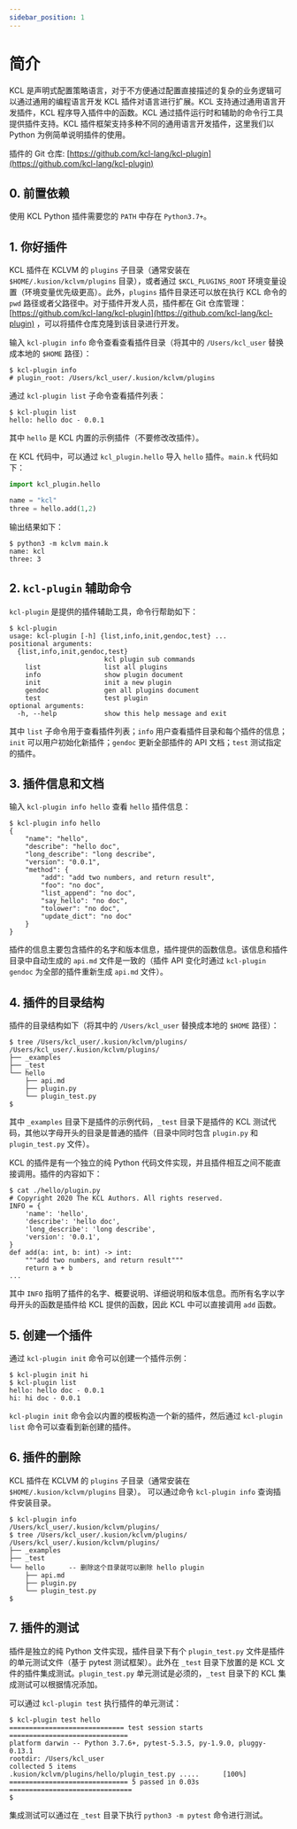 ```yaml
---
sidebar_position: 1
---
```


# 简介

KCL 是声明式配置策略语言，对于不方便通过配置直接描述的复杂的业务逻辑可以通过通用的编程语言开发 KCL 插件对语言进行扩展。KCL 支持通过通用语言开发插件，KCL 程序导入插件中的函数。KCL 通过插件运行时和辅助的命令行工具提供插件支持。KCL 插件框架支持多种不同的通用语言开发插件，这里我们以 Python 为例简单说明插件的使用。

插件的 Git 仓库: [https://github.com/kcl-lang/kcl-plugin](https://github.com/kcl-lang/kcl-plugin)

## 0. 前置依赖

使用 KCL Python 插件需要您的 `PATH` 中存在 `Python3.7+`。

## 1. 你好插件

KCL 插件在 KCLVM 的 `plugins` 子目录（通常安装在 `$HOME/.kusion/kclvm/plugins` 目录），或者通过 `$KCL_PLUGINS_ROOT` 环境变量设置（环境变量优先级更高）。此外，`plugins` 插件目录还可以放在执行 KCL 命令的 `pwd` 路径或者父路径中。对于插件开发人员，插件都在 Git 仓库管理： [https://github.com/kcl-lang/kcl-plugin](https://github.com/kcl-lang/kcl-plugin) ，可以将插件仓库克隆到该目录进行开发。

输入 `kcl-plugin info` 命令查看查看插件目录（将其中的 `/Users/kcl_user` 替换成本地的 `$HOME` 路径）：

```shell
$ kcl-plugin info
# plugin_root: /Users/kcl_user/.kusion/kclvm/plugins
```

通过 `kcl-plugin list` 子命令查看插件列表：

```shell
$ kcl-plugin list
hello: hello doc - 0.0.1
```

其中 `hello` 是 KCL 内置的示例插件（不要修改改插件）。

在 KCL 代码中，可以通过 `kcl_plugin.hello` 导入 `hello` 插件。`main.k` 代码如下：

```python
import kcl_plugin.hello

name = "kcl"
three = hello.add(1,2)
```

输出结果如下：

```shell
$ python3 -m kclvm main.k
name: kcl
three: 3
```

## 2. `kcl-plugin` 辅助命令

`kcl-plugin` 是提供的插件辅助工具，命令行帮助如下：

```shell
$ kcl-plugin
usage: kcl-plugin [-h] {list,info,init,gendoc,test} ...
positional arguments:
  {list,info,init,gendoc,test}
                        kcl plugin sub commands
    list                list all plugins
    info                show plugin document
    init                init a new plugin
    gendoc              gen all plugins document
    test                test plugin
optional arguments:
  -h, --help            show this help message and exit
```

其中 `list` 子命令用于查看插件列表；`info` 用户查看插件目录和每个插件的信息；`init` 可以用户初始化新插件；`gendoc` 更新全部插件的 API 文档；`test` 测试指定的插件。

## 3. 插件信息和文档

输入 `kcl-plugin info hello` 查看 `hello` 插件信息：

```shell
$ kcl-plugin info hello
{
    "name": "hello",
    "describe": "hello doc",
    "long_describe": "long describe",
    "version": "0.0.1",
    "method": {
        "add": "add two numbers, and return result",
        "foo": "no doc",
        "list_append": "no doc",
        "say_hello": "no doc",
        "tolower": "no doc",
        "update_dict": "no doc"
    }
}
```

插件的信息主要包含插件的名字和版本信息，插件提供的函数信息。该信息和插件目录中自动生成的 `api.md` 文件是一致的（插件 API 变化时通过 `kcl-plugin gendoc` 为全部的插件重新生成 `api.md` 文件）。

## 4. 插件的目录结构

插件的目录结构如下（将其中的 `/Users/kcl_user` 替换成本地的 `$HOME` 路径）：

```shell
$ tree /Users/kcl_user/.kusion/kclvm/plugins/
/Users/kcl_user/.kusion/kclvm/plugins/
├── _examples
├── _test
└── hello
    ├── api.md
    ├── plugin.py
    └── plugin_test.py
$
```

其中 `_examples` 目录下是插件的示例代码，`_test` 目录下是插件的 KCL 测试代码，其他以字母开头的目录是普通的插件（目录中同时包含 `plugin.py` 和 `plugin_test.py` 文件）。

KCL 的插件是有一个独立的纯 Python 代码文件实现，并且插件相互之间不能直接调用。插件的内容如下：

```shell
$ cat ./hello/plugin.py 
# Copyright 2020 The KCL Authors. All rights reserved.
INFO = {
    'name': 'hello',
    'describe': 'hello doc',
    'long_describe': 'long describe',
    'version': '0.0.1',
}
def add(a: int, b: int) -> int:
    """add two numbers, and return result"""
    return a + b
...
```

其中 `INFO` 指明了插件的名字、概要说明、详细说明和版本信息。而所有名字以字母开头的函数是插件给 KCL 提供的函数，因此 KCL 中可以直接调用 `add` 函数。

## 5. 创建一个插件

通过 `kcl-plugin init` 命令可以创建一个插件示例：

```
$ kcl-plugin init hi
$ kcl-plugin list
hello: hello doc - 0.0.1
hi: hi doc - 0.0.1
```

`kcl-plugin init` 命令会以内置的模板构造一个新的插件，然后通过 `kcl-plugin list` 命令可以查看到新创建的插件。

## 6. 插件的删除

KCL 插件在 KCLVM 的 `plugins` 子目录（通常安装在 `$HOME/.kusion/kclvm/plugins` 目录）。
可以通过命令 `kcl-plugin info` 查询插件安装目录。

```shell
$ kcl-plugin info
/Users/kcl_user/.kusion/kclvm/plugins/
$ tree /Users/kcl_user/.kusion/kclvm/plugins/
/Users/kcl_user/.kusion/kclvm/plugins/
├── _examples
├── _test
└── hello      -- 删除这个目录就可以删除 hello plugin
    ├── api.md
    ├── plugin.py
    └── plugin_test.py
$
```

## 7. 插件的测试

插件是独立的纯 Python 文件实现，插件目录下有个 `plugin_test.py` 文件是插件的单元测试文件（基于 pytest 测试框架）。此外在 `_test` 目录下放置的是 KCL 文件的插件集成测试。`plugin_test.py` 单元测试是必须的，`_test` 目录下的 KCL 集成测试可以根据情况添加。

可以通过 `kcl-plugin test` 执行插件的单元测试：

```shell
$ kcl-plugin test hello
============================= test session starts ==============================
platform darwin -- Python 3.7.6+, pytest-5.3.5, py-1.9.0, pluggy-0.13.1
rootdir: /Users/kcl_user
collected 5 items
.kusion/kclvm/plugins/hello/plugin_test.py .....      [100%]
============================== 5 passed in 0.03s ===============================
$
```

集成测试可以通过在 `_test` 目录下执行 `python3 -m pytest` 命令进行测试。
